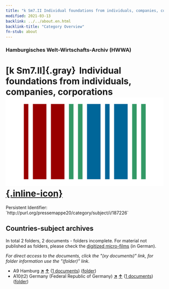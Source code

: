 ```yaml
---
title: "k Sm7.II Individual foundations from individuals, companies, corporations"
modified: 2021-03-13
backlink: ../../about.en.html
backlink-title: "Category Overview"
fn-stub: about
---
```


### Hamburgisches Welt-Wirtschafts-Archiv (HWWA)

# [k Sm7.II]{.gray}&#8201; Individual foundations from individuals, companies, corporations &#160; [![Wikidata](/images/Wikidata-logo.svg "Wikidata"){.inline-icon}](http://www.wikidata.org/entity/Q104700157)

<div class="hint">Persistent Identifier: `http://purl.org/pressemappe20/category/subject/i/187226`</div>







## Countries-subject archives





In total 2 folders, 2 documents - folders incomplete.
For material not published as folders, please check the [digitized micro-films](/film/h1_sh.de.html) (in German).

_For direct access to the documents, click the "(xy documents)" link, for folder information use the "(folder)" link._


- A9 Hamburg [**&nearr;**](../../../geo/i/140905/about.en.html "Hamburg (all folders)") [**&uarr;**](../../../geo/about.en.html#A9 "Country category system") (<a href="https://pm20.zbw.eu/iiifview/folder/sh/140905,187226" title="about: Hamburg : Individual foundations from individuals, companies, corporations" target="_blank">1 documents</a>) ([folder](../../../../folder/sh/1409xx/140905/1872xx/187226/about.en.html))
- A10(t2) Germany (Federal Republic of Germany) [**&nearr;**](../../../geo/i/187232/about.en.html "Germany (Federal Republic of Germany) (all folders)") [**&uarr;**](../../../geo/about.en.html#A10(t2) "Country category system") (<a href="https://pm20.zbw.eu/iiifview/folder/sh/187232,187226" title="about: Germany (Federal Republic of Germany) : Individual foundations from individuals, companies, corporations" target="_blank">1 documents</a>) ([folder](../../../../folder/sh/1872xx/187232/1872xx/187226/about.en.html))








